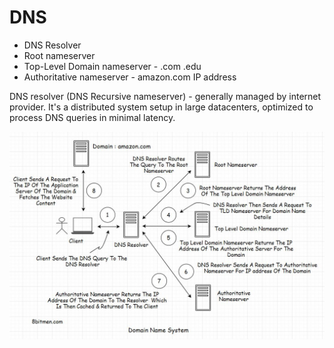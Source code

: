 # DNS

* DNS Resolver
* Root nameserver
* Top-Level Domain nameserver - .com .edu
* Authoritative nameserver - amazon.com IP address



DNS resolver (DNS Recursive nameserver) - generally managed by internet provider. It's a distributed system setup in large datacenters, optimized to process DNS queries in minimal latency.

![](<./../.gitbook/assets/image (23).png>)
